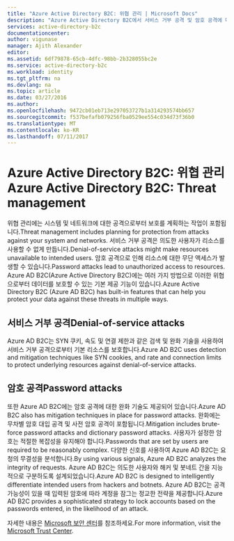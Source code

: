 ```yaml
---
title: "Azure Active Directory B2C: 위협 관리 | Microsoft Docs"
description: "Azure Active Directory B2C에서 서비스 거부 공격 및 암호 공격에 대한 검색 및 완화 기법을 알아봅니다."
services: active-directory-b2c
documentationcenter: 
author: vigunase
manager: Ajith Alexander
editor: 
ms.assetid: 6df79878-65cb-4dfc-98bb-2b328055bc2e
ms.service: active-directory-b2c
ms.workload: identity
ms.tgt_pltfrm: na
ms.devlang: na
ms.topic: article
ms.date: 03/27/2016
ms.author: 
ms.openlocfilehash: 9472cb01eb713e297053727b1a314293574bb657
ms.sourcegitcommit: f537befafb079256fba0529ee554c034d73f36b0
ms.translationtype: MT
ms.contentlocale: ko-KR
ms.lasthandoff: 07/11/2017
---
```

# <a name="azure-active-directory-b2c-threat-management"></a><span data-ttu-id="97698-103">Azure Active Directory B2C: 위협 관리</span><span class="sxs-lookup"><span data-stu-id="97698-103">Azure Active Directory B2C: Threat management</span></span>

<span data-ttu-id="97698-104">위협 관리에는 시스템 및 네트워크에 대한 공격으로부터 보호를 계획하는 작업이 포함됩니다.</span><span class="sxs-lookup"><span data-stu-id="97698-104">Threat management includes planning for protection from attacks against your system and networks.</span></span> <span data-ttu-id="97698-105">서비스 거부 공격은 의도한 사용자가 리소스를 사용할 수 없게 만듭니다.</span><span class="sxs-lookup"><span data-stu-id="97698-105">Denial-of-service attacks might make resources unavailable to intended users.</span></span> <span data-ttu-id="97698-106">암호 공격으로 인해 리소스에 대한 무단 액세스가 발생할 수 있습니다.</span><span class="sxs-lookup"><span data-stu-id="97698-106">Password attacks lead to unauthorized access to resources.</span></span> <span data-ttu-id="97698-107">Azure AD B2C(Azure Active Directory B2C)에는 여러 가지 방법으로 이러한 위협으로부터 데이터를 보호할 수 있는 기본 제공 기능이 있습니다.</span><span class="sxs-lookup"><span data-stu-id="97698-107">Azure Active Directory B2C (Azure AD B2C) has built-in features that can help you protect your data against these threats in multiple ways.</span></span>

## <a name="denial-of-service-attacks"></a><span data-ttu-id="97698-108">서비스 거부 공격</span><span class="sxs-lookup"><span data-stu-id="97698-108">Denial-of-service attacks</span></span>

<span data-ttu-id="97698-109">Azure AD B2C는 SYN 쿠키, 속도 및 연결 제한과 같은 검색 및 완화 기술을 사용하여 서비스 거부 공격으로부터 기본 리소스를 보호합니다.</span><span class="sxs-lookup"><span data-stu-id="97698-109">Azure AD B2C uses detection and mitigation techniques like SYN cookies, and rate and connection limits to protect underlying resources against denial-of-service attacks.</span></span>

## <a name="password-attacks"></a><span data-ttu-id="97698-110">암호 공격</span><span class="sxs-lookup"><span data-stu-id="97698-110">Password attacks</span></span>

<span data-ttu-id="97698-111">또한 Azure AD B2C에는 암호 공격에 대한 완화 기술도 제공되어 있습니다.</span><span class="sxs-lookup"><span data-stu-id="97698-111">Azure AD B2C also has mitigation techniques in place for password attacks.</span></span> <span data-ttu-id="97698-112">완화에는 무차별 암호 대입 공격 및 사전 암호 공격이 포함됩니다.</span><span class="sxs-lookup"><span data-stu-id="97698-112">Mitigation includes brute-force password attacks and dictionary password attacks.</span></span> <span data-ttu-id="97698-113">사용자가 설정한 암호는 적절한 복잡성을 유지해야 합니다.</span><span class="sxs-lookup"><span data-stu-id="97698-113">Passwords that are set by users are required to be reasonably complex.</span></span> <span data-ttu-id="97698-114">다양한 신호를 사용하여 Azure AD B2C는 요청의 무결성을 분석합니다.</span><span class="sxs-lookup"><span data-stu-id="97698-114">By using various signals, Azure AD B2C analyzes the integrity of requests.</span></span> <span data-ttu-id="97698-115">Azure AD B2C는 의도한 사용자와 해커 및 봇네트 간을 지능적으로 구분하도록 설계되었습니다.</span><span class="sxs-lookup"><span data-stu-id="97698-115">Azure AD B2C is designed to intelligently differentiate intended users from hackers and botnets.</span></span> <span data-ttu-id="97698-116">Azure AD B2C는 공격 가능성이 있을 때 입력된 암호에 따라 계정을 잠그는 정교한 전략을 제공합니다.</span><span class="sxs-lookup"><span data-stu-id="97698-116">Azure AD B2C provides a sophisticated strategy to lock accounts based on the passwords entered, in the likelihood of an attack.</span></span>

<span data-ttu-id="97698-117">자세한 내용은 [Microsoft 보안 센터](https://www.microsoft.com/trustcenter/security/threatmanagement)를 참조하세요.</span><span class="sxs-lookup"><span data-stu-id="97698-117">For more information, visit the [Microsoft Trust Center](https://www.microsoft.com/trustcenter/security/threatmanagement).</span></span>
